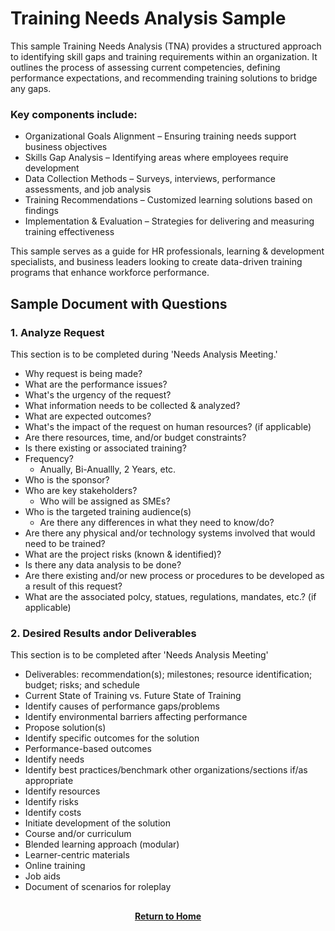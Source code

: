 # Training Needs Analysis Sample

This sample Training Needs Analysis (TNA) provides a structured approach to identifying skill gaps and training requirements within an organization. It outlines the process of assessing current competencies, defining performance expectations, and recommending training solutions to bridge any gaps.

<h3>Key components include:</h3>

- Organizational Goals Alignment – Ensuring training needs support business objectives
- Skills Gap Analysis – Identifying areas where employees require development
- Data Collection Methods – Surveys, interviews, performance assessments, and job analysis
- Training Recommendations – Customized learning solutions based on findings
- Implementation & Evaluation – Strategies for delivering and measuring training effectiveness

This sample serves as a guide for HR professionals, learning & development specialists, and business leaders looking to create data-driven training programs that enhance workforce performance.

<h2>Sample Document with Questions</h2>

<h3>1. Analyze Request</h3>

This section is to be completed during 'Needs Analysis Meeting.'

- Why request is being made?
- What are the performance issues?
- What's the urgency of the request?
- What information needs to be collected & analyzed?
- What are expected outcomes?
- What's the impact of the request on human resources? (if applicable)
- Are there resources, time, and/or budget constraints?
- Is there existing or associated training?
- Frequency?
  - Anually, Bi-Anuallly, 2 Years, etc.
- Who is the sponsor?
- Who are key stakeholders?
  - Who will be assigned as SMEs?
- Who is the targeted training audience(s)
  - Are there any differences in what they need to know/do?
- Are there any physical and/or technology systems involved that would need to be trained?
- What are the project risks (known & identified)?
- Is there any data analysis to be done?
- Are there existing and/or new process or procedures to be developed as a result of this request?
- What are the associated polcy, statues, regulations, mandates, etc.? (if applicable)

<h3>2. Desired Results andor Deliverables</h3>

This section is to be completed after 'Needs Analysis Meeting'

- Deliverables: recommendation(s); milestones; resource identification; budget; risks; and schedule
- Current State of Training vs. Future State of Training
- Identify causes of performance gaps/problems
- Identify environmental barriers affecting performance
- Propose solution(s)
- Identify specific outcomes for the solution
- Performance-based outcomes
- Identify needs
- Identify best practices/benchmark other organizations/sections if/as appropriate
- Identify resources
- Identify risks
- Identify costs
- Initiate development of the solution
- Course and/or curriculum
- Blended learning approach (modular)
- Learner-centric materials
- Online training
- Job aids
- Document of scenarios for roleplay

<h2></h2>
<p align="center">
  <a href="https://github.com/rlangc"><b>Return to Home</b></a>
